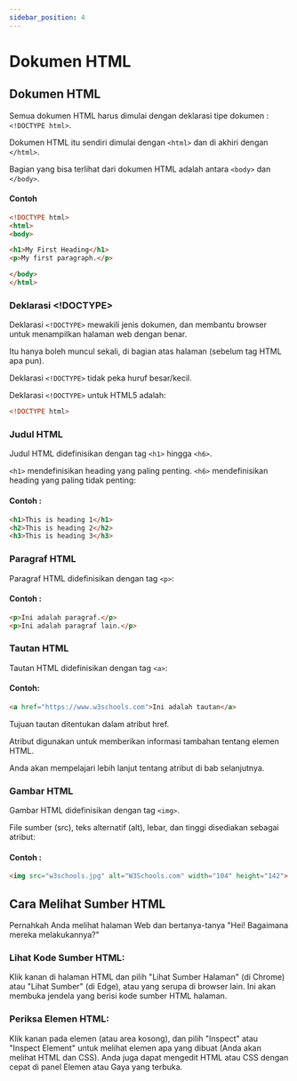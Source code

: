 ```yaml
---
sidebar_position: 4
---
```


# Dokumen HTML

## Dokumen HTML


Semua dokumen HTML harus dimulai dengan deklarasi tipe dokumen :`<!DOCTYPE html>`.

Dokumen HTML itu sendiri dimulai dengan `<html>` dan di akhiri dengan `</html>`.

Bagian yang bisa terlihat dari dokumen HTML adalah antara `<body>` dan `</body>`.

#### Contoh

```html
<!DOCTYPE html>
<html>
<body>

<h1>My First Heading</h1>
<p>My first paragraph.</p>

</body>
</html>
```

### Deklarasi <!DOCTYPE>

Deklarasi `<!DOCTYPE>` mewakili jenis dokumen, dan membantu browser untuk menampilkan halaman web dengan benar.

Itu hanya boleh muncul sekali, di bagian atas halaman (sebelum tag HTML apa pun).

Deklarasi `<!DOCTYPE>` tidak peka huruf besar/kecil.

Deklarasi `<!DOCTYPE>` untuk HTML5 adalah:

```html
<!DOCTYPE html>
```


### Judul HTML
Judul HTML didefinisikan dengan tag `<h1>` hingga `<h6>`.

`<h1>` mendefinisikan heading yang paling penting. `<h6>` mendefinisikan heading yang paling tidak penting:

#### Contoh :

```html
<h1>This is heading 1</h1>
<h2>This is heading 2</h2>
<h3>This is heading 3</h3>
```


### Paragraf HTML
Paragraf HTML didefinisikan dengan tag `<p>`:

#### Contoh :

```html
<p>Ini adalah paragraf.</p>
<p>Ini adalah paragraf lain.</p>

```

### Tautan HTML
Tautan HTML didefinisikan dengan tag `<a>`:

#### Contoh:
```html
<a href="https://www.w3schools.com">Ini adalah tautan</a>
```

Tujuan tautan ditentukan dalam atribut href.

Atribut digunakan untuk memberikan informasi tambahan tentang elemen HTML.

Anda akan mempelajari lebih lanjut tentang atribut di bab selanjutnya.


### Gambar HTML
Gambar HTML didefinisikan dengan tag `<img>`.

File sumber (src), teks alternatif (alt), lebar, dan tinggi disediakan sebagai atribut:

#### Contoh :

```html
<img src="w3schools.jpg" alt="W3Schools.com" width="104" height="142">
```

## Cara Melihat Sumber HTML

Pernahkah Anda melihat halaman Web dan bertanya-tanya "Hei! Bagaimana mereka melakukannya?"

### Lihat Kode Sumber HTML:

Klik kanan di halaman HTML dan pilih "Lihat Sumber Halaman" (di Chrome) atau "Lihat Sumber" (di Edge), atau yang serupa di browser lain. Ini akan membuka jendela yang berisi kode sumber HTML halaman.

### Periksa Elemen HTML:

Klik kanan pada elemen (atau area kosong), dan pilih "Inspect" atau "Inspect Element" untuk melihat elemen apa yang dibuat (Anda akan melihat HTML dan CSS). Anda juga dapat mengedit HTML atau CSS dengan cepat di panel Elemen atau Gaya yang terbuka.
